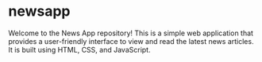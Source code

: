 # newsapp
Welcome to the News App repository! This is a simple web application that provides a user-friendly interface to view and read the latest news articles. It is built using HTML, CSS, and JavaScript.
